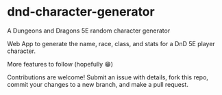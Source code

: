 # dnd-character-generator 
A Dungeons and Dragons 5E random character generator

Web App to generate the name, race, class, and stats for a DnD 5E player character.

More features to follow (hopefully 😁)

Contributions are welcome! Submit an issue with details, fork this repo, commit your changes to a new branch, and make a pull request.
